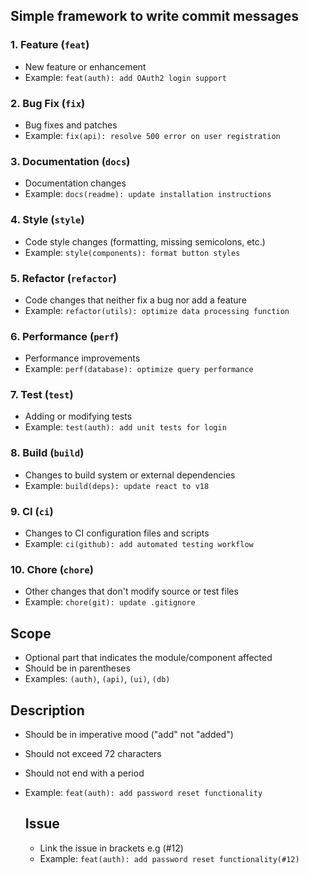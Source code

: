 
## Simple framework to write  commit  messages

### 1. Feature (`feat`)
- New feature or enhancement
- Example: `feat(auth): add OAuth2 login support`

### 2. Bug Fix (`fix`)
- Bug fixes and patches
- Example: `fix(api): resolve 500 error on user registration`

### 3. Documentation (`docs`)
- Documentation changes
- Example: `docs(readme): update installation instructions`

### 4. Style (`style`)
- Code style changes (formatting, missing semicolons, etc.)
- Example: `style(components): format button styles`

### 5. Refactor (`refactor`)
- Code changes that neither fix a bug nor add a feature
- Example: `refactor(utils): optimize data processing function`

### 6. Performance (`perf`)
- Performance improvements
- Example: `perf(database): optimize query performance`

### 7. Test (`test`)
- Adding or modifying tests
- Example: `test(auth): add unit tests for login`

### 8. Build (`build`)
- Changes to build system or external dependencies
- Example: `build(deps): update react to v18`

### 9. CI (`ci`)
- Changes to CI configuration files and scripts
- Example: `ci(github): add automated testing workflow`

### 10. Chore (`chore`)
- Other changes that don't modify source or test files
- Example: `chore(git): update .gitignore`

## Scope
- Optional part that indicates the module/component affected
- Should be in parentheses
- Examples: `(auth)`, `(api)`, `(ui)`, `(db)`

## Description
- Should be in imperative mood ("add" not "added")
- Should not exceed 72 characters
- Should not end with a period
- Example: `feat(auth): add password reset functionality`

  ## Issue
  - Link the issue in brackets e.g (#12)
  - Example: `feat(auth): add password reset functionality(#12)`

